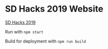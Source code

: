 # SD Hacks 2019 Website

[SD Hacks 2019](https://sdhacks.io)

Run with `npm start`

Build for deployment with `npm run build`
